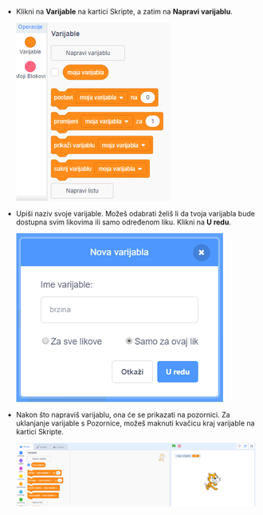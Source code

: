 + Klikni na **Varijable** na kartici Skripte, a zatim na **Napravi varijablu**.
    
    ![Blokovi varijabli](images/data-blocks.png)

+ Upiši naziv svoje varijable. Možeš odabrati želiš li da tvoja varijabla bude dostupna svim likovima ili samo određenom liku. Klikni na **U redu**.
    
    ![Kreiraj varijablu](images/create-variable.png)

+ Nakon što napraviš varijablu, ona će se prikazati na pozornici. Za uklanjanje varijable s Pozornice, možeš maknuti kvačicu kraj varijable na kartici Skripte.
    
    ![Varijabla na pozornici](images/variable-show.png)